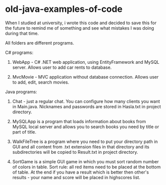 # old-java-examples-of-code
When I studied at university, i wrote this code and decided to save this for the future to remind me of something and see what mistakes I was doing during that time.

All folders are different programs.

C# programs:

1) WebApp - C# .NET web application, using EntityFramework and MySQL server. Allows user to add car rents to database.

2) MvcMovie - MVC application without database connection. Allows user to add, edit, search movies.

Java programs:

1) Chat - just a regular chat. You can configure how many clients you want in Main.java. Nicknames and passwords are stored in Hasla.txt in project directory.

2) MySQLApp is a program that loads information about books from MySQL local server and allows you to search books you need by title or part of title.

3) WalkFileTree is a program where you need to put your directory path in GUI and all content from .txt extension files in that directory and its subdirectories will be copied to Result.txt in project directory.

4) SortGame is a simple GUI game in which you must sort random number of colors in table. Sort rule: all red items need to be placed at the bottom of table. At the end if you have a result which is better then other's results - your name and score will be placed in highscores list.
